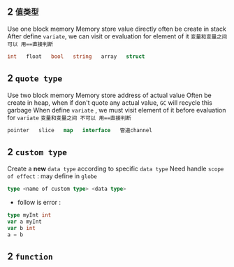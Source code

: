 ## 2 `值类型` 
Use one block memory
Memory store value directly
often be create in stack
After define `variate`, we can visit or evaluation for element of it
`变量和变量之间 可以 用==直接判断` 
```go
int   float   bool   string   array   struct
```



## 2 `quote type` 
Use two block memory
Memory store address of actual value
Often be create in heap, when if don't quote any actual value, `GC` will recycle this garbage
When define `variate` , we must visit element of it   before evaluation for `variate` 
`变量和变量之间 不可以 用==直接判断` 
```go
pointer   slice   map   interface   管道channel
```



## 2 `custom type` 
Create a **new** `data type` according to specific `data type` 
Need handle `scope of effect` : may define in `globe` 
```go
type <name of custom type> <data type>
```

* follow is error :
```go
type myInt int
var a myInt
var b int
a = b
```



## 2 `function` 
